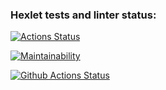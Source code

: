 ### Hexlet tests and linter status:
[![Actions Status](https://github.com/petrovskydv/python-project-lvl1/workflows/hexlet-check/badge.svg)](https://github.com/petrovskydv/python-project-lvl1/actions)


[![Maintainability](https://api.codeclimate.com/v1/badges/80ff3992e42ae46cb098/maintainability)](https://codeclimate.com/github/petrovskydv/python-project-lvl1/maintainability)


[![Github Actions Status](https://github.com/petrovskydv/python-project-lvl1/workflows/Python%20CI/badge.svg)](https://github.com/petrovskydv/python-project-lvl1/actions)